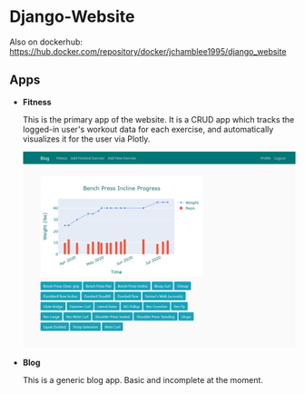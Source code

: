# Django-Website
Also on dockerhub:
https://hub.docker.com/repository/docker/jchamblee1995/django_website

## Apps

- **Fitness**

  This is the primary app of the website. It is a CRUD app which tracks the logged-in user's workout data for each exercise, and automatically visualizes it for the user via Plotly. 
  
  ![Alt text](https://raw.githubusercontent.com/jakechamblee/Django-Website/master/media/Fitnessapp.png)
  
- **Blog**

  This is a generic blog app. Basic and incomplete at the moment.
